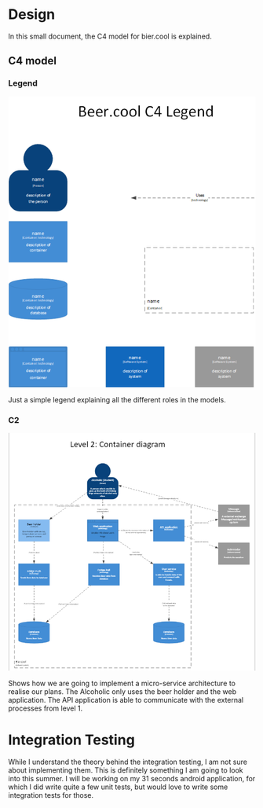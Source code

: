 # Design

In this small document, the C4 model for bier.cool is explained.  

## C4 model

### Legend

<img src='C4Legend.png' width="750">

Just a simple legend explaining all the different roles in the models.

### C2

![C1 Bier.cool](bierC120806.PNG "Philadelphia's Magic Gardens")

Shows how we are going to implement a micro-service architecture to realise our plans. The Alcoholic only uses the beer 
holder and the web application. The API application is able to communicate with the external processes from level 1.

# Integration Testing

While I understand the theory behind the integration testing, I am not sure about implementing them. This is definitely something I am going to look into this summer. I will be working on my 31 seconds android application, for which I did write quite a few unit tests, but would love to write some integration tests for those. 